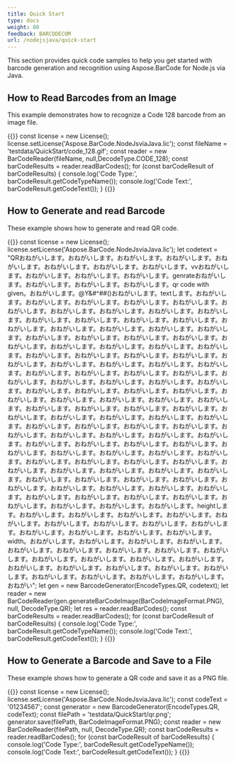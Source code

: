 ```yaml
---
title: Quick Start
type: docs
weight: 80
feedback: BARCODECOM
url: /nodejsjava/quick-start
---
```


This section provides quick code samples to help you get started with barcode 
generation and recognition using Aspose.BarCode for Node.js via Java.

## **How to Read Barcodes from an Image**
This example demonstrates how to recognize a Code 128 barcode from an image file.

{{<highlight javascript>}}
const license = new License();
license.setLicense('Aspose.BarCode.NodeJsviaJava.lic');
const fileName = 'testdata/QuickStart/code_128.gif';
const reader = new BarCodeReader(fileName, null,DecodeType.CODE_128);
const barCodeResults = reader.readBarCodes();
for (const barCodeResult of barCodeResults) {
    console.log('Code Type:', barCodeResult.getCodeTypeName());
    console.log('Code Text:', barCodeResult.getCodeText());
}
{{</highlight>}}

## **How to Generate and read Barcode**
These example shows how to generate and read QR code.

{{<highlight javascript>}}
const license = new License();
license.setLicense('Aspose.BarCode.NodeJsviaJava.lic');
let codetext = "QRおねがいします。おねがいします。おねがいします。おねがいします。おねがいします。おねがいします。おねがいします。おねがいします。vvおねがいします。おねがいします。おねがいします。おねがいします。genrateおねがいします。おねがいします。おねがいします。おねがいします。qr code with given。おねがいします。@Y&#^##()おねがいします。textします。おねがいします。おねがいします。おねがいします。おねがいします。おねがいします。おねがいします。おねがいします。おねがいします。おねがいします。おねがいします。おねがいします。おねがいします。おねがいします。おねがいします。おねがいします。おねがいします。おねがいします。おねがいします。おねがいします。おねがいします。おねがいします。おねがいします。おねがいします。おねがいします。おねがいします。おねがいします。おねがいします。おねがいします。おねがいします。おねがいします。おねがいします。おねがいします。おねがいします。おねがいします。おねがいします。おねがいします。おねがいします。おねがいします。おねがいします。おねがいします。おねがいします。おねがいします。おねがいします。おねがいします。おねがいします。おねがいします。おねがいします。おねがいします。おねがいします。おねがいします。おねがいします。おねがいします。おねがいします。おねがいします。おねがいします。おねがいします。おねがいします。おねがいします。おねがいします。おねがいします。おねがいします。おねがいします。おねがいします。おねがいします。おねがいします。おねがいします。おねがいします。おねがいします。おねがいします。おねがいします。おねがいします。おねがいします。おねがいします。おねがいします。おねがいします。おねがいします。おねがいします。おねがいします。おねがいします。おねがいします。おねがいします。おねがいします。おねがいします。おねがいします。おねがいします。おねがいします。おねがいします。おねがいします。おねがいします。おねがいします。おねがいします。おねがいします。おねがいします。おねがいします。おねがいします。おねがいします。おねがいします。おねがいします。おねがいします。おねがいします。おねがいします。おねがいします。おねがいします。おねがいします。おねがいします。おねがいします。おねがいします。おねがいします。heightします。おねがいします。おねがいします。おねがいします。おねがいします。おねがいします。おねがいします。おねがいします。おねがいします。おねがいします。おねがいします。おねがいします。おねがいします。おねがいします。width。おねがいします。おねがいします。おねがいします。おねがいします。おねがいします。おねがいします。おねがいします。おねがいします。おねがいします。おねがいします。おねがいします。おねがいします。おねがいします。おねがいします。おねがいします。おねがいします。おねがいします。おねがいします。おねがいします。おねがいします。おねがいします。おねがいします。おねがい";
let gen = new BarcodeGenerator(EncodeTypes.QR, codetext);
let reader = new BarCodeReader(gen.generateBarCodeImage(BarCodeImageFormat.PNG), null, DecodeType.QR);
let res = reader.readBarCodes();
const barCodeResults = reader.readBarCodes();
for (const barCodeResult of barCodeResults) {
    console.log('Code Type:', barCodeResult.getCodeTypeName());
    console.log('Code Text:', barCodeResult.getCodeText());
}
{{</highlight>}}

## **How to Generate a Barcode and Save to a File**
These example shows how to generate a QR code and save it as a PNG file.

{{<highlight javascript>}}
const license = new License();
license.setLicense('Aspose.BarCode.NodeJsviaJava.lic');
const codeText = '01234567';
const generator = new BarcodeGenerator(EncodeTypes.QR, codeText);
const filePath = 'testdata/QuickStart/qr.png';
generator.save(filePath, BarCodeImageFormat.PNG);
const reader = new BarCodeReader(filePath, null, DecodeType.QR);
const barCodeResults = reader.readBarCodes();
for (const barCodeResult of barCodeResults) {
    console.log('Code Type:', barCodeResult.getCodeTypeName());
    console.log('Code Text:', barCodeResult.getCodeText());
}
{{</highlight>}}



